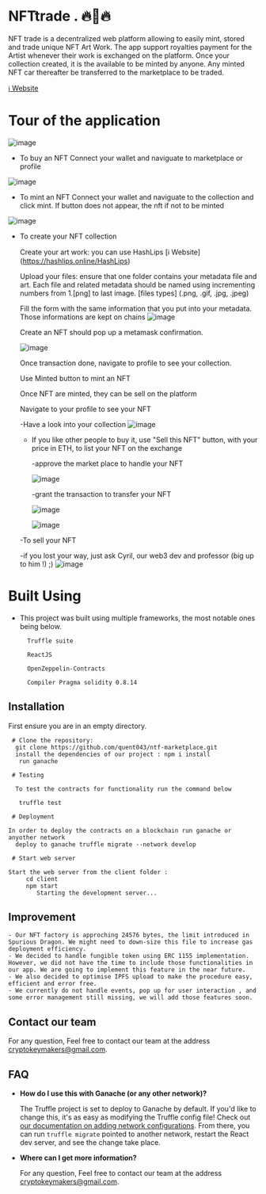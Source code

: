 # NFTtrade . 🔥🛒🔥

NFT trade is a decentralized web platform allowing to easily mint, stored and trade unique NFT Art Work. The app support royalties payment for the Artist whenever their work is exchanged on the platform. Once your collection created, it is the available to be minted by anyone. Any minted NFT car thereafter be transferred to the marketplace to be traded.

 [ℹ️ Website](https://NFTrate.com)

# Tour of the application

![image](https://user-images.githubusercontent.com/68705151/183306310-264e8d63-d122-4b28-b63e-280bac4910fd.png)

  * To buy an NFT
  Connect your wallet and naviguate to marketplace or profile
  
  ![image](https://user-images.githubusercontent.com/68705151/183307402-6cf8f675-93d7-46a6-823d-869fc516b907.png)
  
  * To mint an NFT
   Connect your wallet and naviguate to the collection and click mint. If button does not appear, the nft if not to be minted
   
   ![image](https://user-images.githubusercontent.com/68705151/183306486-4c39335b-66d4-409e-8864-e87e8d711f8c.png)

  * To create your NFT collection
	
 	Create your art work: you can use HashLips [ℹ️ Website] (https://hashlips.online/HashLips)
	
  	Upload your files: ensure that one folder contains your metadata file and art. Each file and related metadata should be named using incrementing numbers from 1.[png] to last image. [files types] (.png, .gif, .jpg, .jpeg)
  
	Fill the form with the same information that you put into your metadata. Those informations are kept on chains
	![image](https://user-images.githubusercontent.com/68705151/183306391-34165878-1886-477e-8d77-ab14753d4e9e.png)

	Create an NFT should pop up a metamask confirmation. 
	
	![image](https://user-images.githubusercontent.com/68705151/183306866-90fa676c-4303-4047-83ef-03e9f0e6a064.png)

	Once transaction done, navigate to profile to see your collection. 
  
	Use Minted button to mint an NFT
  
	Once NFT are minted, they can be sell on the platform
  
	Navigate to your profile to see your NFT
	
	-Have a look into  your collection 
	![image](https://user-images.githubusercontent.com/68705151/183306334-44f107a5-23ae-4394-9277-d95d2a863e9e.png)
	
	- If you like other people to buy it, use "Sell this NFT" button, with your price in ETH, to list your NFT on the exchange
		
		-approve the market place to handle your NFT
		
		![image](https://user-images.githubusercontent.com/68705151/183306962-da89d4d5-5064-4639-99af-5e888d71a6c7.png)
		
		-grant the transaction to transfer your NFT
		
		![image](https://user-images.githubusercontent.com/68705151/183307016-e3f8957c-0d6c-4092-8dd2-f1fba5269e70.png)

		![image](https://user-images.githubusercontent.com/68705151/183306723-47a7a105-63c7-4dc7-8b9a-f6ca2ea152a0.png)
	
	-To sell your NFT
	
	-if you lost your way, just ask Cyril, our web3 dev and professor (big up to him !)  ;)
	![image](https://user-images.githubusercontent.com/68705151/183306540-ad1ab417-c649-4294-815e-ee89695e821c.png)

	
 # Built Using

  * This project was built using multiple frameworks, the most notable ones being below.
  
	      Truffle suite 

	      ReactJS 

	      OpenZeppelin-Contracts

	      Compiler Pragma solidity 0.8.14

## Installation

First ensure you are in an empty directory.

     # Clone the repository:  
      git clone https://github.com/quent043/ntf-marketplace.git
      install the dependencies of our project : npm i install
       run ganache

     # Testing

      To test the contracts for functionality run the command below

       truffle test

     # Deployment

    In order to deploy the contracts on a blockchain run ganache or anyother network
      deploy to ganache truffle migrate --network develop

     # Start web server

    Start the web server from the client folder :
         cd client
         npm start
            Starting the development server...

## Improvement

	- Our NFT factory is approching 24576 bytes, the limit introduced in Spurious Dragon. We might need to down-size this file to increase gas deployment efficiency.
	- We decided to handle fungible token using ERC 1155 implementation. However, we did not have the time to include those functionalities in our app. We are going to implement this feature in the near future.
	- We also decided to optimise IPFS upload to make the procedure easy, efficient and error free.
	- We currently do not handle events, pop up for user interaction , and some error management still missing, we will add those features soon.
	

## Contact our team

  For any question, Feel free to contact our team at the address cryptokeymakers@gmail.com.

## FAQ

- __How do I use this with Ganache (or any other network)?__

  The Truffle project is set to deploy to Ganache by default. If you'd like to change this, it's as easy as modifying the Truffle config file! Check out [our documentation on adding network configurations](https://trufflesuite.com/docs/truffle/reference/configuration/#networks). From there, you can run `truffle migrate` pointed to another network, restart the React dev server, and see the change take place.

- __Where can I get more information?__

  For any question, Feel free to contact our team at the address cryptokeymakers@gmail.com.
    ``` 
